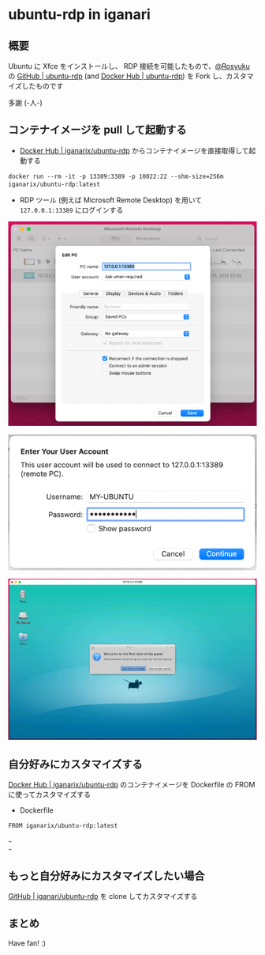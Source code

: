 # ubuntu-rdp in iganari

## 概要

Ubuntu に Xfce をインストールし、 RDP 接続を可能したもので、[@Rosyuku](https://github.com/Rosyuku) の [GitHub | ubuntu-rdp](https://github.com/Rosyuku/ubuntu-rdp) (and [Docker Hub | ubuntu-rdp](https://hub.docker.com/r/rosyuku/ubuntu-rdp)) を Fork し、カスタマイズしたものです
 
多謝 (-人-)

## コンテナイメージを pull して起動する

+ [Docker Hub | iganarix/ubuntu-rdp](https://hub.docker.com/r/iganarix/ubuntu-rdp) からコンテナイメージを直接取得して起動する

```
docker run --rm -it -p 13389:3389 -p 10022:22 --shm-size=256m iganarix/ubuntu-rdp:latest
```

+ RDP ツール (例えば Microsoft Remote Desktop) を用いて `127.0.0.1:13389` にログインする

![](https://raw.githubusercontent.com/iganari/ubuntu-rdp/master/img/04.png)

![](https://raw.githubusercontent.com/iganari/ubuntu-rdp/master/img/05.png)

![](https://raw.githubusercontent.com/iganari/ubuntu-rdp/master/img/06.png)

## 自分好みにカスタマイズする

[Docker Hub | iganarix/ubuntu-rdp](https://hub.docker.com/r/iganarix/ubuntu-rdp) のコンテナイメージを Dockerfile の FROM に使ってカスタマイズする

+ Dockerfile

```
FROM iganarix/ubuntu-rdp:latest

~
~
```

## もっと自分好みにカスタマイズしたい場合

[GitHub | iganari/ubuntu-rdp](https://github.com/iganari/ubuntu-rdp#readme) を clone してカスタマイズする

## まとめ

Have fan! :)
